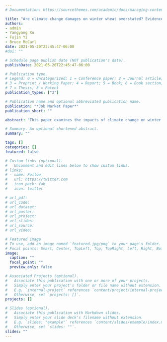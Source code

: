 ```yaml
---
# Documentation: https://sourcethemes.com/academic/docs/managing-content/

title: "Are climate change damages on winter wheat overstated? Evidence from China"
authors:
- admin
- Yangyang Xu
- Fujin Yi
- Bruce McCarl
date: 2021-05-20T22:45:47-06:00
#doi: ""

# Schedule page publish date (NOT publication's date).
publishDate: 2021-05-20T22:45:47-06:00

# Publication type.
# Legend: 0 = Uncategorized; 1 = Conference paper; 2 = Journal article;
# 3 = Preprint / Working Paper; 4 = Report; 5 = Book; 6 = Book section;
# 7 = Thesis; 8 = Patent
publication_types: ["3"]

# Publication name and optional abbreviated publication name.
publication: "*Job Market Paper*"
publication_short: ""

abstract: "This paper examines the impacts of climate change on winter wheat, one of the most widely planted crops, using Chinese data. We examine potentially differential climatic impacts depending on crop growth stage as it progresses throughout the year. We find that heat in the fall and freezing days in the spring are the most significant drivers of yield reductions. Our findings suggest that reductions in the number of freezing days have strong implications for winter wheat yields. From a long-run perspective, we find a 0.4% yield gain under projected climate change when we look at benefits from reductions in freezing days as opposed to a 4.1% yield reduction when freezing days are omitted. We also find adaptation effects could possibly reverse the sign of climate impacts on winter wheat, i.e. future yield projections using long-run impacts show small yield gains ranging from 0.4%-3%, whereas projections with short-run impacts indicate yield reductions of 1.1%-7%. "

# Summary. An optional shortened abstract.
summary: ""

tags: []
categories: []
featured: false

# Custom links (optional).
#   Uncomment and edit lines below to show custom links.
# links:
# - name: Follow
#   url: https://twitter.com
#   icon_pack: fab
#   icon: twitter

# url_pdf:
# url_code:
# url_dataset:
# url_poster:
# url_project:
# url_slides:
# url_source:
# url_video:

# Featured image
# To use, add an image named `featured.jpg/png` to your page's folder. 
# Focal points: Smart, Center, TopLeft, Top, TopRight, Left, Right, BottomLeft, Bottom, BottomRight.
image:
  caption: ""
  focal_point: ""
  preview_only: false

# Associated Projects (optional).
#   Associate this publication with one or more of your projects.
#   Simply enter your project's folder or file name without extension.
#   E.g. `internal-project` references `content/project/internal-project/index.md`.
#   Otherwise, set `projects: []`.
projects: []

# Slides (optional).
#   Associate this publication with Markdown slides.
#   Simply enter your slide deck's filename without extension.
#   E.g. `slides: "example"` references `content/slides/example/index.md`.
#   Otherwise, set `slides: ""`.
slides: ""
---
```

